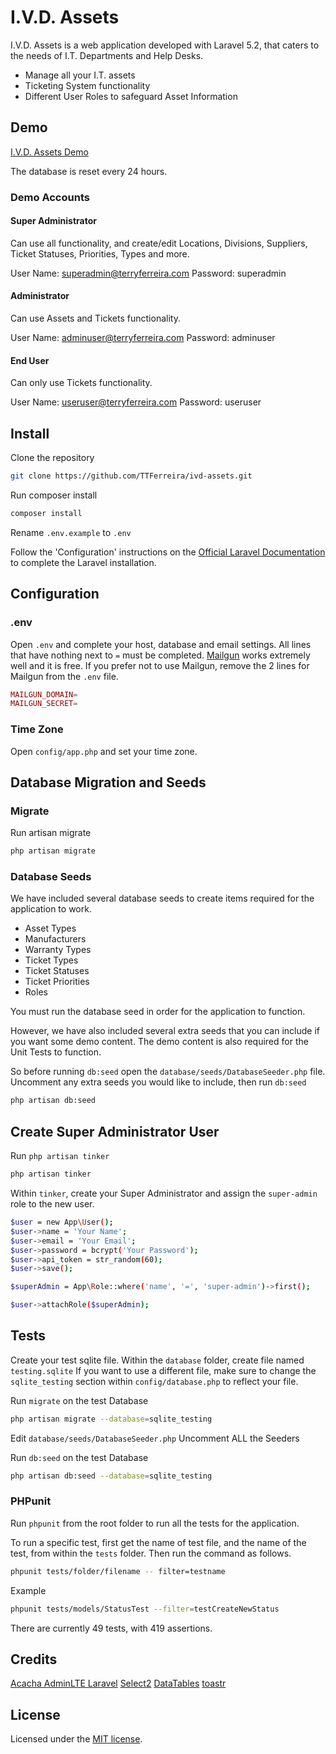 # I.V.D. Assets

I.V.D. Assets is a web application developed with Laravel 5.2, that caters to the needs of I.T. Departments and Help Desks.

* Manage all your I.T. assets
* Ticketing System functionality
* Different User Roles to safeguard Asset Information

## Demo

[I.V.D. Assets Demo](https://assets-demo.terryferreira.com)

The database is reset every 24 hours.

### Demo Accounts

#### Super Administrator
Can use all functionality, and create/edit Locations, Divisions, Suppliers, Ticket Statuses, Priorities, Types and more.

User Name: superadmin@terryferreira.com
Password: superadmin

#### Administrator
Can use Assets and Tickets functionality.

User Name: adminuser@terryferreira.com
Password: adminuser

#### End User
Can only use Tickets functionality.

User Name: useruser@terryferreira.com
Password: useruser

## Install

Clone the repository

```bash
git clone https://github.com/TTFerreira/ivd-assets.git
```

Run composer install

```bash
composer install
```

Rename `.env.example` to `.env`

Follow the 'Configuration' instructions on the [Official Laravel Documentation](https://laravel.com/docs/5.2#configuration) to complete the Laravel installation.

## Configuration

### .env

Open `.env` and complete your host, database and email settings.
All lines that have nothing next to `=` must be completed.
[Mailgun](http://www.mailgun.org) works extremely well and it is free.
If you prefer not to use Mailgun, remove the 2 lines for Mailgun from the `.env` file.

```php
MAILGUN_DOMAIN=
MAILGUN_SECRET=
```

### Time Zone

Open `config/app.php` and set your time zone.

## Database Migration and Seeds

### Migrate

Run artisan migrate

```bash
php artisan migrate
```

### Database Seeds

We have included several database seeds to create items required for the application to work.

* Asset Types
* Manufacturers
* Warranty Types
* Ticket Types
* Ticket Statuses
* Ticket Priorities
* Roles

You must run the database seed in order for the application to function.

However, we have also included several extra seeds that you can include if you want some demo content.
The demo content is also required for the Unit Tests to function.

So before running `db:seed` open the `database/seeds/DatabaseSeeder.php` file.
Uncomment any extra seeds you would like to include, then run `db:seed`

```bash
php artisan db:seed
```

## Create Super Administrator User

Run `php artisan tinker`

```bash
php artisan tinker
```

Within `tinker`, create your Super Administrator and assign the `super-admin` role to the new user.

```bash
$user = new App\User();
$user->name = 'Your Name';
$user->email = 'Your Email';
$user->password = bcrypt('Your Password');
$user->api_token = str_random(60);
$user->save();

$superAdmin = App\Role::where('name', '=', 'super-admin')->first();

$user->attachRole($superAdmin);
```

## Tests

Create your test sqlite file.
Within the `database` folder, create file named `testing.sqlite`
If you want to use a different file, make sure to change the `sqlite_testing` section within `config/database.php` to reflect your file.

Run `migrate` on the test Database

```bash
php artisan migrate --database=sqlite_testing
```
Edit `database/seeds/DatabaseSeeder.php`
Uncomment ALL the Seeders

Run `db:seed` on the test Database

```bash
php artisan db:seed --database=sqlite_testing
```

### PHPunit

Run `phpunit` from the root folder to run all the tests for the application.

To run a specific test, first get the name of test file, and the name of the test, from within the `tests` folder.
Then run the command as follows.

```bash
phpunit tests/folder/filename -- filter=testname
```

Example

```bash
phpunit tests/models/StatusTest --filter=testCreateNewStatus
```

There are currently 49 tests, with 419 assertions.

## Credits

[Acacha AdminLTE Laravel](https://github.com/acacha/adminlte-laravel)
[Select2](https://select2.github.io/)
[DataTables](https://datatables.net/)
[toastr](http://codeseven.github.io/toastr/)


## License

Licensed under the [MIT license](http://opensource.org/licenses/MIT).
